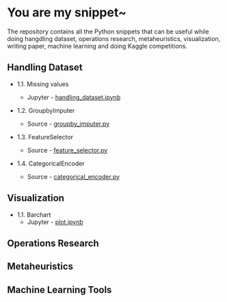 # You are my snippet~

The repository contains all the Python snippets that can be useful while doing hangdling dataset, operations research, metaheuristics, visualization, writing paper, machine learning and doing Kaggle competitions.

## Handling Dataset

- 1.1. Missing values
    - Jupyter - [handling_dataset.ipynb](https://nbviewer.jupyter.org/github/unerue/snippet/blob/master/examples/handling_dataset.ipynb)

- 1.2. GroupbyImputer
    - Source - [groupby_imputer.py](https://github.com/unerue/snippet/blob/master/snippet/mltools/groupby_imputer.py)

- 1.3. FeatureSelector
    - Source - [feature_selector.py]()

- 1.4. CategoricalEncoder
    - Source - [categorical_encoder.py]()

## Visualization

- 1.1. Barchart
    - Jupyter - [plot.ipynb](https://nbviewer.jupyter.org/github/unerue/snippet/blob/master/examples/plot.ipynb)

## Operations Research

## Metaheuristics

## Machine Learning Tools
